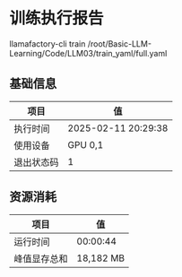# 训练执行报告
llamafactory-cli train /root/Basic-LLM-Learning/Code/LLM03/train_yaml/full.yaml
## 基础信息
| 项目        | 值                           |
|-------------|------------------------------|
| 执行时间    | 2025-02-11 20:29:38 |
| 使用设备    | GPU 0,1          |
| 退出状态码  | 1                   |

## 资源消耗
| 项目         | 值              |
|--------------|-----------------|
| 运行时间     | 00:00:44     |
| 峰值显存总和 | 18,182 MB       |
